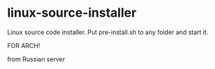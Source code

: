 # linux-source-installer
Linux source code installer. Put pre-install.sh to any folder and start it.


FOR ARCH!

from Russian server
